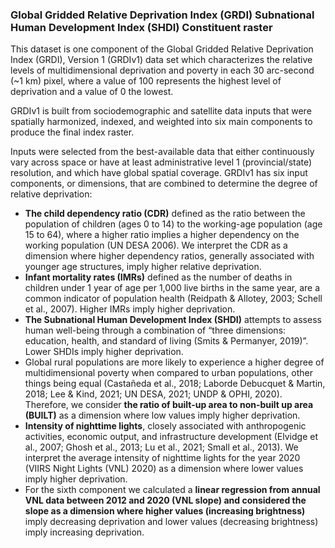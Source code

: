 ### Global Gridded Relative Deprivation Index (GRDI) Subnational Human Development Index (SHDI) Constituent raster

This dataset is one component of the Global Gridded Relative Deprivation Index (GRDI),
Version 1 (GRDIv1) data set which characterizes the relative levels of multidimensional
deprivation and poverty in each 30 arc-second (~1 km) pixel,
where a value of 100 represents the highest level of deprivation and a value of 0 the lowest.


GRDIv1 is built from sociodemographic and satellite data inputs that were spatially harmonized,
indexed, and weighted into six main components to produce the final index raster.


Inputs were selected from the best-available data that either continuously vary across space or have at least administrative level 1 (provincial/state) resolution, and which have global spatial coverage. 
GRDIv1 has six input components, or dimensions, that are combined to determine the degree of relative deprivation:

- **The child dependency ratio (CDR)** defined as the ratio between the population of children (ages 0 to 14) to the working-age population (age 15 to 64), where a higher ratio implies a higher dependency on the working population (UN DESA 2006). We interpret the CDR as a dimension where higher dependency ratios, generally associated with younger age structures, imply higher relative deprivation. 
- **Infant mortality rates (IMRs)** defined as the number of deaths in children under 1 year of age per 1,000 live births in the same year, are a common indicator of population health (Reidpath & Allotey, 2003; Schell et al., 2007). Higher IMRs imply higher deprivation.
-  **The Subnational Human Development Index (SHDI)** attempts to assess human well-being through a combination of “three dimensions: education, health, and standard of living (Smits & Permanyer, 2019)”. Lower SHDIs imply higher deprivation. 
-  Global rural populations are more likely to experience a higher degree of multidimensional poverty when compared to urban populations, other things being equal (Castañeda et al., 2018; Laborde Debucquet & Martin, 2018; Lee & Kind, 2021; UN DESA, 2021; UNDP & OPHI, 2020). Therefore, we consider **the ratio of built-up area to non-built up area (BUILT)** as a dimension where low values imply higher deprivation. 
-  **Intensity of nighttime lights**, closely associated with anthropogenic activities, economic output, and infrastructure development (Elvidge et al., 2007; Ghosh et al., 2013; Lu et al., 2021; Small et al., 2013). We interpret the average intensity of nighttime lights for the year 2020 (VIIRS Night Lights (VNL) 2020) as a dimension where lower values imply higher deprivation. 
-  For the sixth component we calculated a **linear regression from annual VNL data between 2012 and 2020 (VNL slope) and considered the slope as a dimension where higher values (increasing brightness)** imply decreasing deprivation and lower values (decreasing brightness) imply increasing deprivation.
